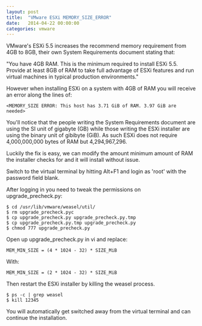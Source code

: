 ```yaml
---
layout: post
title:  "VMware ESXi MEMORY_SIZE_ERROR"
date:   2014-04-22 00:00:00
categories: vmware
---
```


VMware's ESXi 5.5 increases the recommend memory requirement from 4GB to 8GB,
their own System Requirements document stating that:

"You have 4GB RAM. This is the minimum required to install ESXi 5.5. Provide at
least 8GB of RAM to take full advantage of ESXi features and run virtual
machines in typical production environments."

However when installing ESXi on a system with 4GB of RAM you will receive an
error along the lines of:

```
<MEMORY_SIZE ERROR: This host has 3.71 GiB of RAM. 3.97 GiB are needed>
```

You'll notice that the people writing the System Requirements document are using
the SI unit of gigabyte (GB) while those writing the ESXi installer are using
the binary unit of gibibyte (GiB). As such ESXi does not require 4,000,000,000
bytes of RAM but 4,294,967,296.

Luckily the fix is easy, we can modify the amount minimum amount of RAM the
installer checks for and it will install without issue.

Switch to the virtual terminal by hitting Alt+F1 and login as 'root' with the
password field blank.

After logging in you need to tweak the permissions on upgrade_precheck.py:

```
$ cd /usr/lib/vmware/weasel/util/
$ rm upgrade_precheck.pyc
$ cp upgrade_precheck.py upgrade_precheck.py.tmp
$ cp upgrade_precheck.py.tmp upgrade_precheck.py
$ chmod 777 upgrade_precheck.py
```

Open up upgrade_precheck.py in vi and replace:

```
MEM_MIN_SIZE = (4 * 1024 - 32) * SIZE_MiB
```

With:

```
MEM_MIN_SIZE = (2 * 1024 - 32) * SIZE_MiB
```

Then restart the ESXi installer by killing the weasel process.

```
$ ps -c | grep weasel
$ kill 12345
```

You will automatically get switched away from the virtual terminal and can
continue the installation.